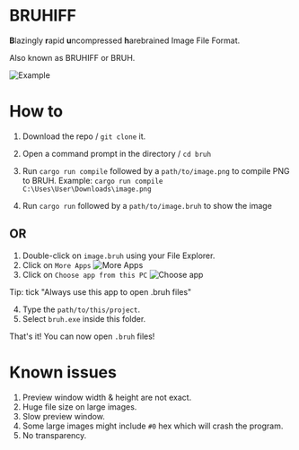 # BRUHIFF
**B**lazingly **r**apid **u**ncompressed **h**arebrained Image File Format.

Also known as BRUHIFF or BRUH.

![Example](https://cdn.discordapp.com/attachments/1074408238939906220/1130764354661384192/image.png)

# How to
1. Download the repo / `git clone` it.
2. Open a command prompt in the directory / `cd bruh`
3. Run `cargo run compile` followed by a `path/to/image.png` to compile PNG to BRUH. Example: `cargo run compile C:\Uses\User\Downloads\image.png`

4. Run `cargo run` followed by a `path/to/image.bruh` to show the image

## OR
1. Double-click on `image.bruh` using your File Explorer.
2. Click on `More Apps`
![More Apps](https://cdn.discordapp.com/attachments/1074408238939906220/1130765375693406258/image.png)
3. Click on `Choose app from this PC`
![Choose app](https://cdn.discordapp.com/attachments/1074408238939906220/1130765548813308034/image.png)

Tip: tick "Always use this app to open .bruh files"

4. Type the `path/to/this/project`.
5. Select `bruh.exe` inside this folder.

That's it! You can now open `.bruh` files!

# Known issues
1. Preview window width & height are not exact.
2. Huge file size on large images.
3. Slow preview window.
4. Some large images might include `#0` hex which will crash the program.
5. No transparency.

